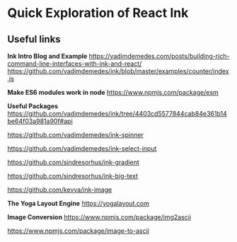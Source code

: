 # Quick Exploration of React Ink


## Useful links


**Ink Intro Blog and Example**
https://vadimdemedes.com/posts/building-rich-command-line-interfaces-with-ink-and-react/
https://github.com/vadimdemedes/ink/blob/master/examples/counter/index.js

**Make ES6 modules work in node**
https://www.npmjs.com/package/esm

**Useful Packages**
https://github.com/vadimdemedes/ink/tree/4403cd5577844cab84e361b14be64f03a981a90f#api

https://github.com/vadimdemedes/ink-spinner

https://github.com/vadimdemedes/ink-select-input

https://github.com/sindresorhus/ink-gradient

https://github.com/sindresorhus/ink-big-text

https://github.com/kevva/ink-image

**The Yoga Layout Engine**
https://yogalayout.com

**Image Conversion**
https://www.npmjs.com/package/img2ascii

https://www.npmjs.com/package/image-to-ascii

